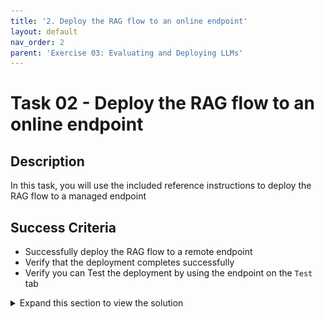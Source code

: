```yaml
---
title: '2. Deploy the RAG flow to an online endpoint'
layout: default
nav_order: 2
parent: 'Exercise 03: Evaluating and Deploying LLMs'
---
```


# Task 02 - Deploy the RAG flow to an online endpoint

## Description

In this task, you will use the included reference instructions to deploy the RAG flow to a managed endpoint

## Success Criteria

* Successfully deploy the RAG flow to a remote endpoint 
* Verify that the deployment completes successfully
* Verify you can Test the deployment by using the endpoint on the `Test` tab

<details markdown="block">

<summary>Expand this section to view the solution</summary>

### 1) Deploy the RAG flow to an online managed endpoint via SDK

In this task, you will deploy your application to a managed endpoint in Azure by building your flow Docker image, creating an online endpoint, and then creating a deployment in that endpoint. Finally, you will route all traffic to that deployment.

#### Step 1: Package your flow as a Docker image

First, you need to package your flow as a model. This process will create a Dockerfile for your flow.

1. Open a terminal in the root directory of your project.

2. Run the following command to build your flow and create a Docker image:

   ```bash
   pf flow build --source src --output dist --format docker
   ```

   This command packages your flow and outputs it in the `dist` directory in Docker format.

#### Step 2: Set the PYTHONPATH environment variable

To allow Python to find modules in the flow source directory, you need to set the `PYTHONPATH` environment variable.

1. In your terminal, run the following command:

   ```bash
   export PYTHONPATH=./src:$PYTHONPATH
   ```

> **Note:**
> Skipping this step will result in a `ModuleNotFoundError: No module named 'chat_request'`.



#### Step 3: Deploy your flow using the deployment script

Now you are ready to deploy your flow.

1. Open the deployment script: `util/deploy_moe.py`

   Go to `util/deploy_moe.py` line **77** and update it with the following code to configure your flow to work with the AI Studio Test Chat interface.

   ```
        model=Model(
            name="ragflow",
            path=flow_path,  # path to promptflow folder
            properties=[ # this enables the chat interface in the endpoint test tab
                ["azureml.promptflow.source_flow_id", "ragflow"],
                ["azureml.promptflow.mode", "chat"],
                ["azureml.promptflow.chat_input", "question"],
                ["azureml.promptflow.chat_output", "answer"]
            ]
        ),
   ```

2. In the terminal, run the following command. Be sure to replace the placeholder `XXXX` in both the `endpoint-name` and `deployment-name` with a unique four-digit number of your choice.

   ```bash
   python util/deploy_moe.py --endpoint-name rag-XXXX-endpoint --deployment-name rag-XXXX-deployment
   ```

   > **Important:**
   > Both the endpoint and deployment names must be unique within your Azure region. If you see an error indicating that the name is already in use, simply choose different names. Please note, the deployment process can take several minutes to complete.


3. Once the deployment completes, you should see output similar to the following in your terminal:

   ![IMAGE OF DEPLOYMENT COMPLETION](images/deployment01.png)


  > **Note:**
  > If you receive the error "Key based authentication is not permitted on this storage account," enable the option **Allow storage account key access** in the **Configuration** section of your storage account in the Azure portal.


#### Step 4: Testing the Deployed Flow

After completing the deployment, you can test it in **AI Studio**.


Navigate to your deployment in **AI Studio** and open the **Chat** tab. 

Ask a question like this:  "How can I request a refill for my prescription at Lamna Healthcare?"

![IMAGE OF TESTING](images/testdeploy.png)


#### Step 5: Consuming the Deployed Flow


Navigate to your deployment in **AI Studio** and open the **Consume** tab.

First, copy the example code.

![IMAGE OF EXAMPLE CODE](images/deployment04.png)

Then, save it as a `test.py` file in the `./local` directory within your repository.

Before running the program, update the `test.py` file with the **request data** and your **deployment API key** for accessing the deployment.

![IMAGE OF WHERE TO MAKE CHANGES](images/deployment05.png)

Request data:

```json
{
  "question": "How can I request a refill for my prescription at Lamna Healthcare?",
  "chat_history": []
}
```

Now, you're ready to run the `test.py` program.

![IMAGE OF PROGRAM EXECUTION](images/deployment06.png)


**Congratulations!** You have successfully deployed your flow to a managed endpoint. You can now integrate this endpoint into your applications or services, allowing you to leverage the power of your RAG (Retrieval-Augmented Generation) flow in a scalable and reliable manner.

</details>